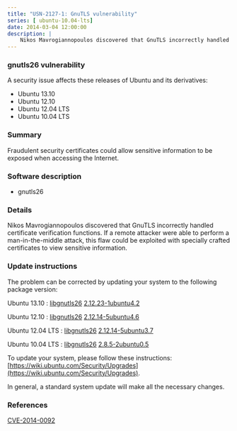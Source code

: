 ```yaml
---
title: "USN-2127-1: GnuTLS vulnerability"
series: [ ubuntu-10.04-lts]
date: 2014-03-04 12:00:00
description: |
    Nikos Mavrogiannopoulos discovered that GnuTLS incorrectly handled certificate verification functions. If a remote attacker were able to perform a man-in-the-middle attack, this flaw could be exploited with specially crafted certificates to view sensitive information. 
--- 
```

 
 


### gnutls26 vulnerability

A security issue affects these releases of Ubuntu and its derivatives:

* Ubuntu 13.10
* Ubuntu 12.10
* Ubuntu 12.04 LTS
* Ubuntu 10.04 LTS

### Summary

Fraudulent security certificates could allow sensitive information to be exposed when accessing the Internet.

### Software description

* gnutls26 

### Details

Nikos Mavrogiannopoulos discovered that GnuTLS incorrectly handled certificate verification functions. If a remote attacker were able to perform a man-in-the-middle attack, this flaw could be exploited with specially crafted certificates to view sensitive information. 

### Update instructions

The problem can be corrected by updating your system to the following package version:

Ubuntu 13.10
 : [libgnutls26](https://launchpad.net/ubuntu/+source/gnutls26) <span> [2.12.23-1ubuntu4.2](https://launchpad.net/ubuntu/+source/gnutls26/2.12.23-1ubuntu4.2) </span> 

Ubuntu 12.10
 : [libgnutls26](https://launchpad.net/ubuntu/+source/gnutls26) <span> [2.12.14-5ubuntu4.6](https://launchpad.net/ubuntu/+source/gnutls26/2.12.14-5ubuntu4.6) </span> 

Ubuntu 12.04 LTS
 : [libgnutls26](https://launchpad.net/ubuntu/+source/gnutls26) <span> [2.12.14-5ubuntu3.7](https://launchpad.net/ubuntu/+source/gnutls26/2.12.14-5ubuntu3.7) </span> 

Ubuntu 10.04 LTS
 : [libgnutls26](https://launchpad.net/ubuntu/+source/gnutls26) <span> [2.8.5-2ubuntu0.5](https://launchpad.net/ubuntu/+source/gnutls26/2.8.5-2ubuntu0.5) </span> 

To update your system, please follow these instructions: [https://wiki.ubuntu.com/Security/Upgrades](https://wiki.ubuntu.com/Security/Upgrades).

In general, a standard system update will make all the necessary changes. 

### References

 
 [CVE-2014-0092](http://people.ubuntu.com/~ubuntu-security/cve/CVE-2014-0092)
 

